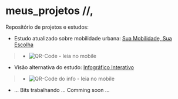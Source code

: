 # meus_projetos //,
Repositório de projetos e estudos:

* Estudo atualizado sobre mobilidade urbana: [Sua Mobilidade, Sua Escolha](https://bit.ly/suamobilidade)
> * ![QR-Code - leia no mobile](https://cristianobonat.github.io/projetos/bit.ly_suamobilidade.png)
* Visão alternativa do estudo: [Infográfico Interativo](https://rebrand.ly/Infomobilidade)
> * ![QR-Code do info - leia no mobile](https://cristianobonat.github.io/projetos/rebrand.ly.infomobilidade.png) 
* ... Bits trabalhando ... Comming soon ...
